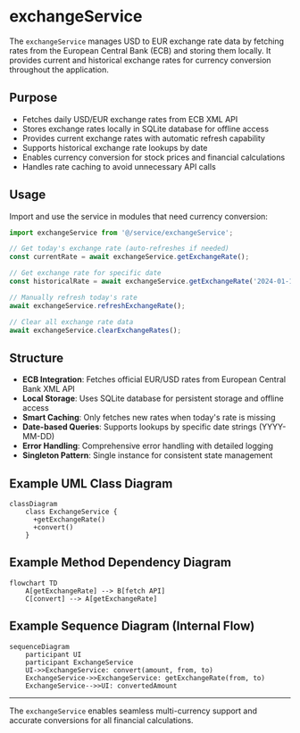 # exchangeService

The `exchangeService` manages USD to EUR exchange rate data by fetching rates from the European Central Bank (ECB) and storing them locally. It provides current and historical exchange rates for currency conversion throughout the application.

## Purpose
- Fetches daily USD/EUR exchange rates from ECB XML API
- Stores exchange rates locally in SQLite database for offline access
- Provides current exchange rates with automatic refresh capability
- Supports historical exchange rate lookups by date
- Enables currency conversion for stock prices and financial calculations
- Handles rate caching to avoid unnecessary API calls

## Usage
Import and use the service in modules that need currency conversion:

```typescript
import exchangeService from '@/service/exchangeService';

// Get today's exchange rate (auto-refreshes if needed)
const currentRate = await exchangeService.getExchangeRate();

// Get exchange rate for specific date
const historicalRate = await exchangeService.getExchangeRate('2024-01-15');

// Manually refresh today's rate
await exchangeService.refreshExchangeRate();

// Clear all exchange rate data
await exchangeService.clearExchangeRates();
```

## Structure
- **ECB Integration**: Fetches official EUR/USD rates from European Central Bank XML API
- **Local Storage**: Uses SQLite database for persistent storage and offline access
- **Smart Caching**: Only fetches new rates when today's rate is missing
- **Date-based Queries**: Supports lookups by specific date strings (YYYY-MM-DD)
- **Error Handling**: Comprehensive error handling with detailed logging
- **Singleton Pattern**: Single instance for consistent state management

## Example UML Class Diagram
```mermaid
classDiagram
    class ExchangeService {
      +getExchangeRate()
      +convert()
    }
```

## Example Method Dependency Diagram
```mermaid
flowchart TD
    A[getExchangeRate] --> B[fetch API]
    C[convert] --> A[getExchangeRate]
```

## Example Sequence Diagram (Internal Flow)
```mermaid
sequenceDiagram
    participant UI
    participant ExchangeService
    UI->>ExchangeService: convert(amount, from, to)
    ExchangeService->>ExchangeService: getExchangeRate(from, to)
    ExchangeService-->>UI: convertedAmount
```

---

The `exchangeService` enables seamless multi-currency support and accurate conversions for all financial calculations.
